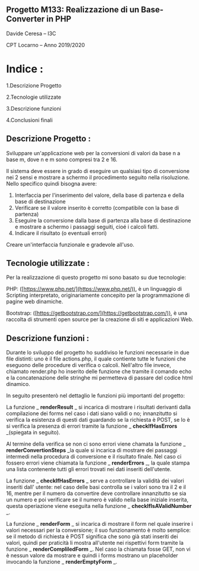 ## Progetto M133: Realizzazione di un Base-Converter in PHP

Davide Ceresa – I3C

CPT Locarno – Anno 2019/2020

# Indice :

1.Descrizione Progetto

2.Tecnologie utilizzate

3.Descrizione funzioni

4.Conclusioni finali

## Descrizione Progetto :

Sviluppare un&#39;applicazione web per la conversioni di valori da base n a base m, dove n e m sono compresi tra 2 e 16.

Il sistema deve essere in grado di eseguire un qualsiasi tipo di conversione nei 2 sensi e mostrare a schermo il procedimento seguito nella risoluzione. Nello specifico quindi bisogna avere:

1. Interfaccia per l&#39;inserimento del valore, della base di partenza e della base di destinazione
2. Verificare se il valore inserito è corretto (compatibile con la base di partenza)
3. Eseguire la conversione dalla base di partenza alla base di destinazione e mostrare a schermo i passaggi seguiti, cioé i calcoli fatti.
4. Indicare il risultato (o eventuali errori)

Creare un&#39;interfaccia funzionale e gradevole all&#39;uso.

## Tecnologie utilizzate :

Per la realizzazione di questo progetto mi sono basato su due tecnologie:

PHP: ([https://www.php.net/](https://www.php.net/)), è un linguaggio di Scripting interpretato, originariamente concepito per la programmazione di pagine web dinamiche.

Bootstrap: ([https://getbootstrap.com/](https://getbootstrap.com/)), è una raccolta di strumenti open source per la creazione di siti e applicazioni Web.

## Descrizione funzioni :

Durante lo sviluppo del progetto ho suddiviso le funzioni necessarie in due file distinti: uno è il file actions.php, il quale contiente tutte le funzioni che eseguono delle procedure di verifica o calcoli. Nell&#39;altro file invece, chiamato render.php ho inserito delle funzione che tramite il comando echo e la concatenazione delle stringhe mi permetteva di passare del codice html dinamico.

In seguito presenterò nel dettaglio le funzioni più importanti del progetto:

La funzione _ **renderResult** _ si incarica di mostrare i risultati derivanti dalla compilazione dei forms nel caso i dati siano validi o no; innanzitutto si verifica la esistenza di questi dati guardando se la richiesta è POST, se lo è si verifica la presenza di errori tramite la funzione _ **checkIfHasErrors** _(spiegata in seguito).

Al termine della verifica se non ci sono errori viene chamata la funzione _ **renderConvertionSteps** _la quale si incarica di mostrare dei passaggi intermedi nella procedura di conversione e il risultato finale. Nel caso ci fossero errori viene chiamata la funzione _ **renderErrors** _, la quale stampa una lista contenente tutti gli errori trovati nei dati inseriti dell&#39;utente.

La funzione _ **checkIfHasErrors** _ serve a controllare la validità dei valori inseriti dall&#39; utente: nel caso delle basi controlla se i valori sono tra il 2 e il 16, mentre per il numero da convertire deve controllare innanzitutto se sia un numero e poi verificare se il numero è valido nella base iniziale inserita, questa operiazione viene eseguita nella funzione _ **checkIfIsAValidNumber** _.

La funzione _ **renderForm** _ si incarica di mostrare il form nel quale inserire i valori necessari per la conversione; il suo funzionamento è molto semplice: se il metodo di richiesta è POST significa che sono già stati inseriti dei valori, quindi per praticità li mostra all&#39;utente nei rispettivi form tramite la funzione _ **renderCompliledForm** _. Nel caso la chiamata fosse GET, non vi è nessun valore da mostrare e quindi i forms mostrano un placeholder invocando la funzione _ **renderEmptyForm** _.

